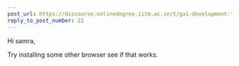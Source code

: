 ```yaml
---
post_url: https://discourse.onlinedegree.iitm.ac.in/t/ga1-development-tools-discussion-thread-tds-jan-2025/161083/24
reply_to_post_number: 21
---
```

Hi samra,

Try installing some other browser see if that works.